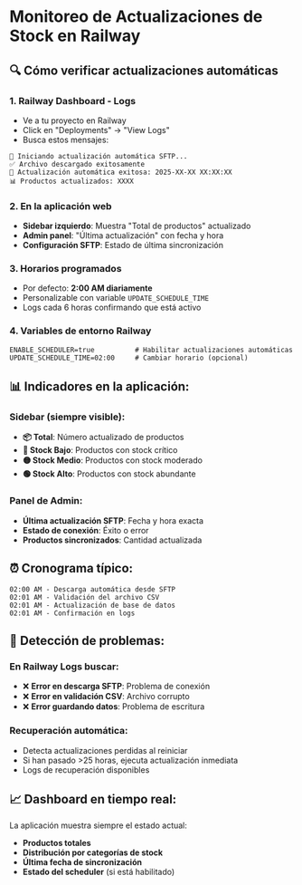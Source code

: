# Monitoreo de Actualizaciones de Stock en Railway

## 🔍 Cómo verificar actualizaciones automáticas

### 1. **Railway Dashboard - Logs**
- Ve a tu proyecto en Railway
- Click en "Deployments" → "View Logs"
- Busca estos mensajes:

```
🔄 Iniciando actualización automática SFTP...
✅ Archivo descargado exitosamente
🎉 Actualización automática exitosa: 2025-XX-XX XX:XX:XX
📊 Productos actualizados: XXXX
```

### 2. **En la aplicación web**
- **Sidebar izquierdo**: Muestra "Total de productos" actualizado
- **Admin panel**: "Última actualización" con fecha y hora
- **Configuración SFTP**: Estado de última sincronización

### 3. **Horarios programados**
- Por defecto: **2:00 AM diariamente**
- Personalizable con variable `UPDATE_SCHEDULE_TIME`
- Logs cada 6 horas confirmando que está activo

### 4. **Variables de entorno Railway**
```
ENABLE_SCHEDULER=true          # Habilitar actualizaciones automáticas
UPDATE_SCHEDULE_TIME=02:00     # Cambiar horario (opcional)
```

## 📊 Indicadores en la aplicación:

### Sidebar (siempre visible):
- **📦 Total**: Número actualizado de productos
- **🔴 Stock Bajo**: Productos con stock crítico
- **🟡 Stock Medio**: Productos con stock moderado  
- **🟢 Stock Alto**: Productos con stock abundante

### Panel de Admin:
- **Última actualización SFTP**: Fecha y hora exacta
- **Estado de conexión**: Éxito o error
- **Productos sincronizados**: Cantidad actualizada

## ⏰ Cronograma típico:

```
02:00 AM - Descarga automática desde SFTP
02:01 AM - Validación del archivo CSV
02:01 AM - Actualización de base de datos
02:01 AM - Confirmación en logs
```

## 🚨 Detección de problemas:

### En Railway Logs buscar:
- ❌ **Error en descarga SFTP**: Problema de conexión
- ❌ **Error en validación CSV**: Archivo corrupto
- ❌ **Error guardando datos**: Problema de escritura

### Recuperación automática:
- Detecta actualizaciones perdidas al reiniciar
- Si han pasado >25 horas, ejecuta actualización inmediata
- Logs de recuperación disponibles

## 📈 Dashboard en tiempo real:

La aplicación muestra siempre el estado actual:
- **Productos totales**
- **Distribución por categorías de stock**
- **Última fecha de sincronización**
- **Estado del scheduler** (si está habilitado)